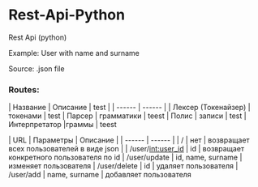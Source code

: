 # Rest-Api-Python
Rest Api (python)

Example:
User with name and surname

Source:
    .json file

### Routes:

| Название | Описание | test |
| ------ | ------ |
| Лексер (Токенайзер) |  токенами | test
| Парсер | грамматики | teest
| Полис | записи | test
|  Интерпретатор |граммы | teest


| URL | Параметры | Описание |
| ------ | ------ |
| / | нет | возвращает всех пользователей в виде json |
| /user/<int:user_id> | id | возвращает конкретного пользователя по id
| /user/update | id, name, surname | изменяет пользователя
| /user/delete | id | удаляет пользователя
| /user/add | name, surname | добавляет пользователя

